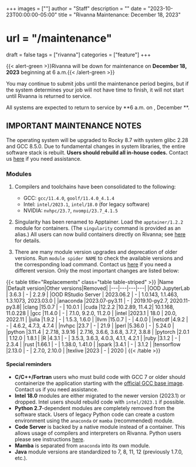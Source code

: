 +++
images = [""]
author = "Staff"
description = ""
date = "2023-10-23T00:00:00-05:00"
title = "Rivanna Maintenance: December 18, 2023"
# url = "/maintenance"
draft = false
tags = ["rivanna"]
categories = ["feature"]
+++

{{< alert-green >}}Rivanna will be down for maintenance on <strong>December 18, 2023</strong> beginning at 6 a.m.{{< /alert-green >}}

You may continue to submit jobs until the maintenance period begins, but if the system determines your job will not have time to finish, it will not start until Rivanna is returned to service.

All systems are expected to return to service by **6 a.m. on , December **.

## IMPORTANT MAINTENANCE NOTES

The operating system will be upgraded to Rocky 8.7 with system glibc 2.28 and GCC 8.5.0. Due to fundamental changes in system libraries, the entire software stack is rebuilt. **Users should rebuild all in-house codes.** Contact us [here](https://www.rc.virginia.edu/form/support-request/) if you need assistance.

### Modules

1. Compilers and toolchains have been consolidated to the following:
    - GCC: `gcc/11.4.0`, `goolf/11.4.0_4.1.4` 
    - Intel: `intel/2023.1`, `intel/18.0` (for legacy software)
    - NVIDIA: `nvhpc/23.7`, `nvompi/23.7_4.1.5`

1. Singularity has been renamed to Apptainer. Load the `apptainer/1.2.2` module for containers. (The `singularity` command is provided as an alias.) All users can now build containers directly on Rivanna; see [here](/userinfo/rivanna/software/apptainer) for details.

1. There are many module version upgrades and deprecation of older versions. Run `module spider NAME` to check the available versions and the corresponding load command. Contact us [here](https://www.rc.virginia.edu/form/support-request/) if you need a different version. Only the most important changes are listed below:

{{< table title="Replacements" class="table table-striped" >}}
|Name       |Default version|Other versions|Removed|
|---|---|---|---|
|OOD JupyterLab | 3.6.3  | - | 2.2.9 |
|OOD RStudio Server | 2023.06.2 | - | 1.0.143, 1.1.463, 1.3.1073, 2023.03.0 |
|anaconda   |2023.07-py3.11 | - | 2019.10-py2.7, 2020.11-py3.8|
|clang      |15.0.7  | - | 10.0.1 |
|cuda       |12.2.2  |10.2.89, 11.4.2| 10.1.168, 11.0.228 |
|gcc        |11.4.0  | - | 7.1.0, 9.2.0, 11.2.0 |
|intel      |2023.1  | 18.0 | 20.0, 2022.11 |
|julia      |1.9.2   | - | 1.5.3, 1.6.0 |
|llvm       |15.0.7  | - | 4.0.0 |
|netcdf     |4.9.2   | - | 4.6.2, 4.7.3, 4.7.4 |
|nvhpc      |23.7    | - | 21.9 |
|perl       |5.36.0  | - | 5.24.0 |
|python     |3.11.4  | 2.7.18, 3.9.16 | 2.7.16, 3.6.6, 3.6.8, 3.7.7, 3.8.8 |
|pytorch    |2.0.1   | 1.12.0 | 1.8.1 |
|R          |4.3.1   | - | 3.5.3, 3.6.3, 4.0.3, 4.1.1, 4.2.1 |
|ruby       |3.1.2   | - | 2.3.4 |
|rust       |1.66.1  | - | 1.38.0, 1.41.0 |
|spark      |3.4.1   | - | 3.1.2 |
|tensorflow |2.13.0  | - | 2.7.0, 2.10.0 |
|texlive    |2023    | - | 2020  |
{{< /table >}}

#### Special reminders

- **C/C++/Fortran** users who must build code with GCC 7 or older should containerize the application starting with the [official GCC base image](https://hub.docker.com/_/gcc). Contact us if you need assistance.
- **Intel 18.0** modules are either migrated to the newer version (2023.1) or dropped. Intel users should rebuild code with `intel/2023.1` if possible.
- **Python 2.7**-dependent modules are completely removed from the software stack. Users of legacy Python code can create a custom environment using the `anaconda` or `mamba` (recommended) module.
- **Code Server** is backed by a native module instead of a container. This allows usage of compilers and interpreters on Rivanna. Python users please see instructions [here](https://www.rc.virginia.edu/userinfo/rivanna/software/code-server/#python-setup).
- **Mamba** is separated from `anaconda` into its own module.
- **Java** module versions are standardized to 7, 8, 11, 12 (previously 1.7.0, etc.).

